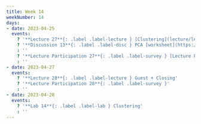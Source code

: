 ```yaml
---
title: Week 14
weekNumber: 14
days:
- date: 2023-04-25
  events:
    ? '**Lecture 27**{: .label .label-lecture } [Clustering](lecture/lec27)'
    ? '**Discussion 13**{: .label .label-disc } PCA [worksheet](https://drive.google.com/file/d/1mqRSBShsdiKqymMf0wfQfwaw-_hJsdcl/view?usp=sharing), [notebook](https://data100.datahub.berkeley.edu/hub/user-redirect/git-pull?repo=https%3A%2F%2Fgithub.com%2FDS-100%2Fsp23&branch=main&urlpath=lab%2Ftree%2Fsp23%2Fdisc%2Fdisc13%2Fdisc13.ipynb)' 
    : ''
    ? '**Lecture Participation 27**{: .label .label-survey } [Lecture Participation](https://app.sli.do/event/pJisCdewCAuPx7JQfSYx6s/embed/polls/1ebc99d5-4eb2-4496-97a8-66255f710282)'
    : ''
- date: 2023-04-27
  events:
    ? '**Lecture 28**{: .label .label-lecture } Guest + Closing'
    ? '**Lecture Participation 28**{: .label .label-survey }'
    : ''
- date: 2023-04-28
  events:
    ? '**Lab 14**{: .label .label-lab } Clustering'
    : ''
---
```

